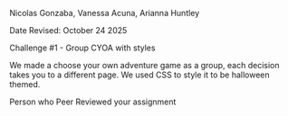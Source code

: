 Nicolas Gonzaba, Vanessa Acuna, Arianna Huntley

Date Revised: October 24 2025 

Challenge #1 - Group CYOA with styles

We made a choose your own adventure game as a group, each decision takes you to a different page. We used CSS to style it to be halloween themed. 

Person who Peer Reviewed your assignment


